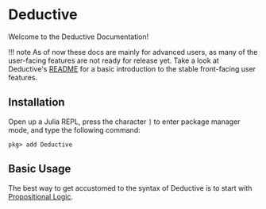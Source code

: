 # Deductive

Welcome to the Deductive Documentation!

!!! note
    As of now these docs are mainly for advanced users, as many of the user-facing features are not ready for release yet. Take a look at Deductive's [README](https://github.com/ctrekker/Deductive.jl) for a basic introduction to the stable front-facing user features.

## Installation

Open up a Julia REPL, press the character `]` to enter package manager mode, and type the following command:

```julia-repl
pkg> add Deductive
```

## Basic Usage

The best way to get accustomed to the syntax of Deductive is to start with [Propositional Logic](@ref).
 